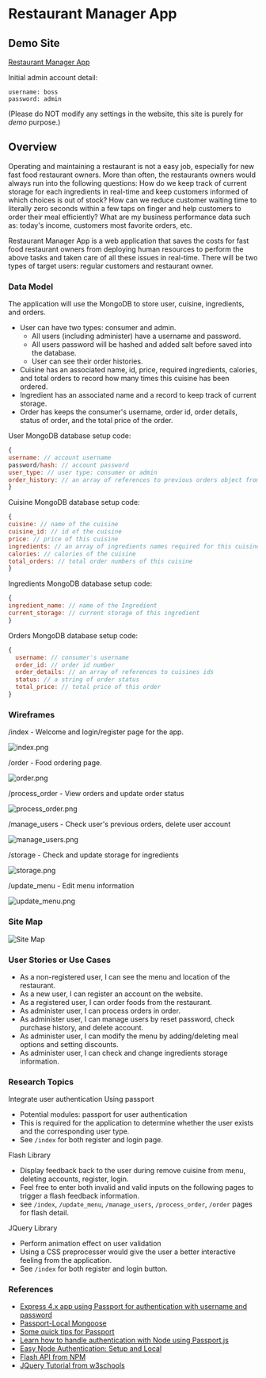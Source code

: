 # Restaurant Manager App

## Demo Site
[Restaurant Manager App](https://infinite-hamlet-95167.herokuapp.com/index)

Initial admin account detail:
```
username: boss
password: admin
```
(Please do NOT modify any settings in the website, this site is purely for _demo_ purpose.)

## Overview
Operating and maintaining a restaurant is not a easy job, especially for new fast food restaurant owners. More than often, the restaurants owners would always run into the following questions: How do we keep track of current storage for each ingredients in real-time and keep customers informed of which choices is out of stock? How can we reduce customer waiting time to literally zero seconds within a few taps on finger and help customers to order their meal efficiently? What are my business performance data such as: today's income, customers most favorite orders, etc.

Restaurant Manager App is a web application that saves the costs for fast food restaurant owners from deploying human resources to perform the above tasks and taken care of all these issues in real-time. There will be two types of target users: regular customers and restaurant owner.

### Data Model
The application will use the MongoDB to store user, cuisine, ingredients, and orders.

* User can have two types: consumer and admin.
  * All users (including administer) have a username and password.
  * All users password will be hashed and added salt before saved into the database.
  * User can see their order histories.
* Cuisine has an associated name, id, price, required ingredients, calories, and total orders to record how many times this cuisine has been ordered.
* Ingredient has an associated name and a record to keep track of current storage.
* Order has keeps the consumer's username, order id, order details, status of order, and the total price of the order.

User MongoDB database setup code:
```javascript
{
username: // account username
password/hash: // account password
user_type: // user type: consumer or admin
order_history: // an array of references to previous orders object from this account
}
```
Cuisine MongoDB database setup code:
```javascript
{
cuisine: // name of the cuisine
cuisine_id: // id of the cuisine
price: // price of this cuisine
ingredients: // an array of ingredients names required for this cuisine
calories: // calories of the cuisine
total_orders: // total order numbers of this cuisine
}
```
Ingredients MongoDB database setup code:
```javascript
{
ingredient_name: // name of the Ingredient
current_storage: // current storage of this ingredient
}
```
Orders MongoDB database setup code:
```javascript
{
  username: // consumer's username
  order_id: // order id number
  order_details: // an array of references to cuisines ids
  status: // a string of order status
  total_price: // total price of this order
}
```
### Wireframes
/index - Welcome and login/register page for the app.

![index.png](https://github.com/szwalker/Restaurant-Manager-App/blob/master/Documentation/index.png?raw=true "Index Page")

/order - Food ordering page.

![order.png](https://github.com/szwalker/Restaurant-Manager-App/blob/master/Documentation/order.png?raw=true "Order Page")

/process_order - View orders and update order status

![process_order.png](https://github.com/szwalker/Restaurant-Manager-App/blob/master/Documentation/process_order.png?raw=true "Process_Order Page")

/manage_users - Check user's previous orders, delete user account

![manage_users.png](https://github.com/szwalker/Restaurant-Manager-App/blob/master/Documentation/manage_users.png?raw=true "Manage_Users Page")

/storage - Check and update storage for ingredients

![storage.png](https://github.com/szwalker/Restaurant-Manager-App/blob/master/Documentation/storage.png?raw=true "Storage Page")

/update_menu - Edit menu information

![update_menu.png](https://github.com/szwalker/Restaurant-Manager-App/blob/master/Documentation/update_menu.png?raw=true "Update Menu Page")


### Site Map
![Site Map](https://github.com/szwalker/Restaurant-Manager-App/blob/master/Documentation/site_map.png?raw=true "Restaurant Manager App Site Map")

### User Stories or Use Cases
* As a non-registered user, I can see the menu and location of the restaurant.
* As a new user, I can register an account on the website.
* As a registered user, I can order foods from the restaurant.
* As administer user, I can process orders in order.
* As administer user, I can manage users by reset password, check purchase history, and delete account.
* As administer user, I can modify the menu by adding/deleting meal options and setting discounts.
* As administer user, I can check and change ingredients storage information.

### Research Topics
Integrate user authentication Using passport
  * Potential modules: passport for user authentication
  * This is required for the application to determine whether the user exists and the corresponding user type.
  * See `/index` for both register and login page.

Flash Library
  * Display feedback back to the user during remove cuisine from menu, deleting accounts, register, login.
  * Feel free to enter both invalid  and valid inputs on the following pages to trigger a flash feedback information.
  * see `/index`, `/update_menu`, `/manage_users`, `/process_order`, `/order` pages for flash detail.

JQuery Library
  * Perform animation effect on user validation
  * Using a CSS preprocesser would give the user a better interactive feeling from the application.
  * See `/index` for both register and login button.

### References
  * [Express 4.x app using Passport for authentication with username and password](https://github.com/passport/express-4.x-local-example/blob/master/server.js)
  * [Passport-Local Mongoose](https://github.com/saintedlama/passport-local-mongoose)
  * [Some quick tips for Passport]( https://www.raymondcamden.com/2016/06/23/some-quick-tips-for-passport)
  * [Learn how to handle authentication with Node using Passport.js](https://medium.freecodecamp.org/learn-how-to-handle-authentication-with-node-using-passport-js-4a56ed18e81e)
  * [Easy Node Authentication: Setup and Local](https://scotch.io/tutorials/easy-node-authentication-setup-and-local)
  * [Flash API from NPM](https://www.npmjs.com/package/flash)
  * [JQuery Tutorial from w3schools](https://www.w3schools.com/jquery/)
